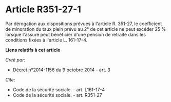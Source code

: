 # Article R351-27-1

Par dérogation aux dispositions prévues à l'article R. 351-27, le coefficient de minoration du taux plein prévu au 2° de cet
article ne peut excéder 25 % lorsque l'assuré peut bénéficier d'une pension de retraite dans les conditions fixées à
l'article L. 161-17-4.

**Liens relatifs à cet article**

_Créé par_:

  - Décret n°2014-1156 du 9 octobre 2014 - art. 3

_Cite_:

  - Code de la sécurité sociale. - art. L161-17-4
  - Code de la sécurité sociale. - art. R351-27

